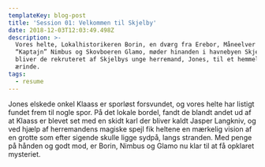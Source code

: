```yaml
---
templateKey: blog-post
title: 'Session 01: Velkommen til Skjelby'
date: 2018-12-03T12:03:49.498Z
description: >-
  Vores helte, Lokalhistorikeren Borin, en dværg fra Erebor, Måneelver og sejler
  “Kaptajn” Nimbus og Skovboeren Glamo, møder hinanden i havnebyen Skjelby. Her
  bliver de rekruteret af Skjelbys unge herremand, Jones, til et hemmeligt
  ærinde.
tags:
  - resume
---
```

Jones elskede onkel Klaass er sporløst forsvundet, og vores helte har listigt fundet frem til nogle spor. På det lokale bordel, fandt de blandt andet ud af at Klaass er blevet set med en skidt karl der bliver kaldt Jasper Langkniv, og ved hjælp af herremandens magiske spejl fik heltene en mærkelig vision af en grotte som efter sigende skulle ligge sydpå, langs stranden. Med penge på hånden og godt mod, er Borin, Nimbus og Glamo nu klar til at få opklaret mysteriet.
